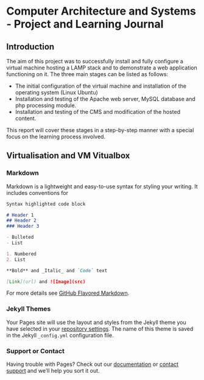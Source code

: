 # Computer Architecture and Systems - Project and Learning Journal

## Introduction
The aim of this project was to successfully install and fully configure a virtual machine hosting a LAMP stack and to demonstrate a web application functioning on it. The three main stages can be listed as follows: 

- The initial configuration of the virtual machine and installation of the operating system (Linux Ubuntu)
- Installation and testing of the Apache web server, MySQL database and php processing module.
- Installation and testing of the CMS and modification of the hosted content.

This report will cover these stages in a step-by-step manner with a special focus on the learning process involved.

## Virtualisation and VM Vitualbox



### Markdown

Markdown is a lightweight and easy-to-use syntax for styling your writing. It includes conventions for

```markdown
Syntax highlighted code block

# Header 1
## Header 2
### Header 3

- Bulleted
- List

1. Numbered
2. List

**Bold** and _Italic_ and `Code` text

[Link](url) and ![Image](src)
```

For more details see [GitHub Flavored Markdown](https://guides.github.com/features/mastering-markdown/).

### Jekyll Themes

Your Pages site will use the layout and styles from the Jekyll theme you have selected in your [repository settings](https://github.com/ConorMcGinn/firstpages/settings). The name of this theme is saved in the Jekyll `_config.yml` configuration file.

### Support or Contact

Having trouble with Pages? Check out our [documentation](https://help.github.com/categories/github-pages-basics/) or [contact support](https://github.com/contact) and we’ll help you sort it out.
